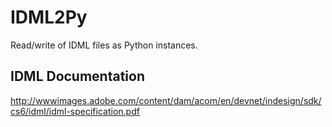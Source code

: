 # IDML2Py
Read/write of IDML files as Python instances.

## IDML Documentation

http://wwwimages.adobe.com/content/dam/acom/en/devnet/indesign/sdk/cs6/idml/idml-specification.pdf
